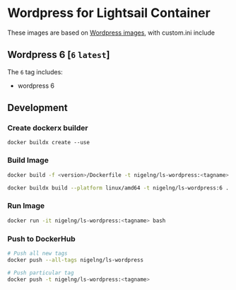 # Wordpress for Lightsail Container

These images are based on [Wordpress images](https://hub.docker.com/_/wordpress), with custom.ini include

## Wordpress 6 [`6` `latest`]

The `6` tag includes:

- wordpress 6

## Development

### Create dockerx builder

```
docker buildx create --use
```

### Build Image

```sh
docker build -f <version>/Dockerfile -t nigelng/ls-wordpress:<tagname> .
```

```sh Build Image for amd64
docker buildx build --platform linux/amd64 -t nigelng/ls-wordpress:6 .
```

### Run Image

```sh
docker run -it nigelng/ls-wordpress:<tagname> bash
```

### Push to DockerHub

```sh
# Push all new tags
docker push --all-tags nigelng/ls-wordpress

# Push particular tag
docker push -t nigelng/ls-wordpress:<tagname>
```
